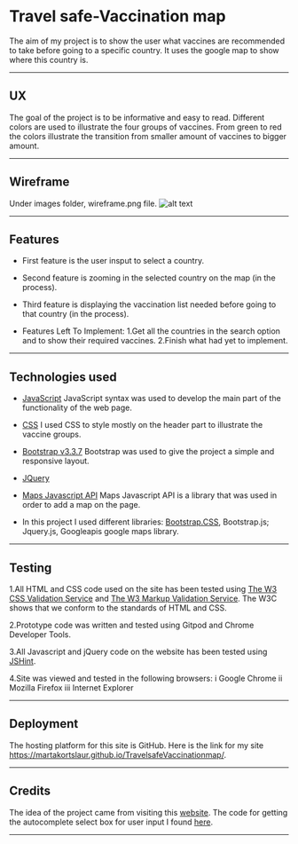 # Travel safe-Vaccination map

The aim of my project is to show the user what vaccines are recommended to take before going
to a specific country. It uses the google map to show where this country is.

----
## UX

The goal of the project is to be informative and easy to read.
Different colors are used to illustrate the four groups of vaccines. From green to red the colors illustrate
the transition from smaller amount of vaccines to bigger amount.

----
## Wireframe

Under images folder, wireframe.png file.
![alt text](https://github.com/martakortslaur/TravelsafeVaccinationmap/blob/master/images/wireframe.png "Logo Title Text 1")

----
## Features

* First feature is the user insput to select a country.
* Second feature is zooming in the selected country on the map (in the process).
* Third feature is displaying the vaccination list needed before going to that country (in the process).

* Features Left To Implement:
1.Get all the countries in the search option and to show their required vaccines.
2.Finish what had yet to implement.

----
## Technologies used

* [JavaScript](https://maxcdn.bootstrapcdn.com/bootstrap/3.3.7/js/bootstrap.min.js)
JavaScript  syntax was used to develop the main part of the functionality of the web page.

* [CSS](https://www.w3schools.com/css/css_intro.asp)
I used CSS to style mostly on the header part to illustrate the vaccine groups.

* [Bootstrap v3.3.7](https://getbootstrap.com/docs/3.3/getting-started/#download) 
Bootstrap was used to give the project a simple and responsive layout.

* [JQuery](https://cdnjs.com/libraries/jquery/)

* [Maps Javascript API](https://developers.google.com/maps/documentation/javascript/tutorial)
Maps Javascript API is a library that was used in order to add a map on the page.

* In this project I used different libraries: 
 [Bootstrap.CSS](https://getbootstrap.com),
 Bootstrap.js;
 Jquery.js,
 Googleapis google maps library.

----
## Testing

1.All HTML and CSS code used on the site has been tested using
[The W3 CSS Validation Service](https://jigsaw.w3.org/css-validator/) and
[The W3 Markup Validation Service](https://validator.w3.org/).
The W3C shows that we conform to the standards of HTML and CSS. 

2.Prototype code was written and tested using Gitpod and Chrome Developer Tools.

3.All Javascript and jQuery code on the website has been tested using [JSHint](https://jshint.com/).

4.Site was viewed and tested in the following browsers: 
i Google Chrome 
ii Mozilla Firefox 
iii Internet Explorer 

----
## Deployment
 
The hosting platform for this site is GitHub. Here is the link for my site https://martakortslaur.github.io/TravelsafeVaccinationmap/. 

----
## Credits

The idea of the project came from visiting this
[website](https://www.vaktsineeri.ee/reisivaktsineerimine-ja-profulaktika).
The code for getting the autocomplete select box for user input I found
[here](https://www.w3schools.com/howto/howto_js_autocomplete.asp).

----